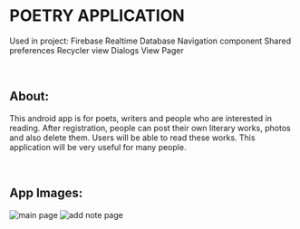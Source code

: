 # POETRY APPLICATION

Used in project:
Firebase Realtime Database
Navigation component
Shared preferences
Recycler view
Dialogs
View Pager

<br/>

## About:
This android app is for poets, writers and people who are interested in reading. 
After registration, people can post their own literary works, photos and also delete them.
Users will be able to read these works. This application will be very useful for many people.

<br/>

## App Images:
![](https://user-images.githubusercontent.com/107555010/179835857-210ada62-7b71-485c-be68-7b64696a7c43.png "main page")
![](https://user-images.githubusercontent.com/107555010/179835860-94b02edb-9fab-4d76-adcc-4bbcf5c5ea73.png "add note page")
